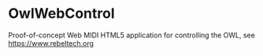 # OwlWebControl
Proof-of-concept Web MIDI HTML5 application for controlling the OWL, see https://www.rebeltech.org
